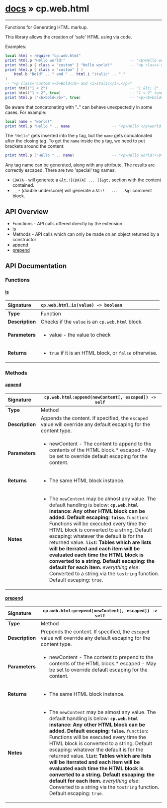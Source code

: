 # [docs](index.md) » cp.web.html
---

Functions for Generating HTML markup.

This library allows the creation of 'safe' HTML using via code.

Examples:

```lua
local html = require "cp.web.html"
print html.p "Hello world!"								-- "<p>Hello world!</p>"
print html.p { class = "custom" } "Hello world!"		-- "<p class='custom'>Hello world!</p>"
print html.p { class = "custom" } (
	html.b "Bold" .. " and " .. html.i "italic" .. "."
)
-- "<p class='custom'><b>Bold</b> and <i>italic</i>.</p>"
print html("1 < 2")										-- "1 &lt; 2" (escaped)
print html("1 < 2", true)								-- "1 < 2" (unescaped)
print html.p ("<b>bold</b>", true)						-- "<p><b>bold</b></p>"
```

Be aware that concatonating with ".." can behave unexpectedly in some cases. For example:

```lua
local name = "world!"
print html.p "Hello " .. name					-- "<p>Hello </p>world!"
```

The `"Hello"` gets inserted into the `p` tag, but the `name` gets concatonated after the closing tag.
To get the `name` inside the `p` tag, we need to put brackets around the content:

```lua
print html.p ("Hello " .. name)					-- "<p>Hello world!</p>"
```

Any tag name can be generated, along with any attribute. The results are correctly escaped.
There are two 'special' tag names:
 * `CDATA`	- will generate a `&lt;![CDATA[ ... ]]&gt;` section with the content contained.
 * `__`		- (double underscore) will generate a `&lt!-- ... --&gt` comment block.

## API Overview
* Functions - API calls offered directly by the extension
 * [is](#is)
* Methods - API calls which can only be made on an object returned by a constructor
 * [append](#append)
 * [prepend](#prepend)

## API Documentation

### Functions

#### [is](#is)
| <span style="float: left;">**Signature**</span> | <span style="float: left;">`cp.web.html.is(value) -> boolean` </span>                                                          |
| -----------------------------------------------------|---------------------------------------------------------------------------------------------------------|
| **Type**                                             | Function |
| **Description**                                      | Checks if the `value` is an `cp.web.html` block. |
| **Parameters**                                       | <ul><li>value     - the value to check</li></ul> |
| **Returns**                                          | <ul><li><code>true</code> if it is an HTML block, or <code>false</code> otherwise.</li></ul> |

### Methods

#### [append](#append)
| <span style="float: left;">**Signature**</span> | <span style="float: left;">`cp.web.html:append(newContent[, escaped]) -> self` </span>                                                          |
| -----------------------------------------------------|---------------------------------------------------------------------------------------------------------|
| **Type**                                             | Method |
| **Description**                                      | Appends the content. If specified, the `escaped` value will override any default escaping for the content type. |
| **Parameters**                                       | <ul><li>newContent        - The content to append to the contents of the HTML block.* escaped         - May be set to override default escaping for the content.</li></ul> |
| **Returns**                                          | <ul><li>The same HTML block instance.</li></ul> |
| **Notes**                                            | <ul><li>The <code>newContent</code> may be almost any value. The default handling is below:<strong> <code>cp.web.html</code> instance: Any other HTML block can be added. Default escaping: <code>false</code>.</strong> <code>function</code>: Functions will be executed every time the HTML block is converted to a string. Default escaping: whatever the default is for the returned value.<strong> <code>list</code>: Tables which are lists will be iterrated and each item will be evaluated each time the HTML block is converted to a string. Default escaping: the default for each item.</strong> <em>everything else</em>: Converted to a string via the <code>tostring</code> function. Default escaping: <code>true</code>.</li></ul> |

#### [prepend](#prepend)
| <span style="float: left;">**Signature**</span> | <span style="float: left;">`cp.web.html:prepend(newContent[, escaped]) -> self` </span>                                                          |
| -----------------------------------------------------|---------------------------------------------------------------------------------------------------------|
| **Type**                                             | Method |
| **Description**                                      | Prepends the content. If specified, the `escaped` value will override any default escaping for the content type. |
| **Parameters**                                       | <ul><li>newContent        - The content to prepend to the contents of the HTML block.* escaped            - May be set to override default escaping for the content.</li></ul> |
| **Returns**                                          | <ul><li>The same HTML block instance.</li></ul> |
| **Notes**                                            | <ul><li>The <code>newContent</code> may be almost any value. The default handling is below:<strong> <code>cp.web.html</code> instance: Any other HTML block can be added. Default escaping: <code>false</code>.</strong> <code>function</code>: Functions will be executed every time the HTML block is converted to a string. Default escaping: whatever the default is for the returned value.<strong> <code>list</code>: Tables which are lists will be iterrated and each item will be evaluated each time the HTML block is converted to a string. Default escaping: the default for each item.</strong> <em>everything else</em>: Converted to a string via the <code>tostring</code> function. Default escaping: <code>true</code>.</li></ul> |

